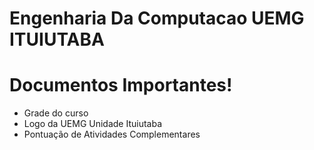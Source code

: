 # Engenharia Da Computacao UEMG ITUIUTABA
# Documentos Importantes!
- Grade do curso
- Logo da UEMG Unidade Ituiutaba
- Pontuação de Atividades Complementares
